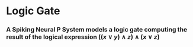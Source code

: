 # Logic Gate
### A Spiking Neural P System models a logic gate computing the result of the logical expression $((x \lor y) \land z) \land (x \lor z)$
